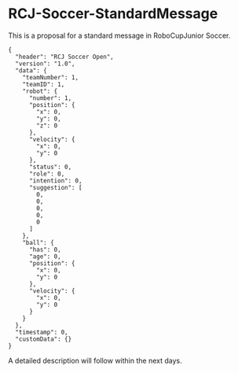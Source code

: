 # RCJ-Soccer-StandardMessage
This is a proposal for a standard message in RoboCupJunior Soccer.

```
{
  "header": "RCJ Soccer Open",
  "version": "1.0",
  "data": {
    "teamNumber": 1,
    "teamID": 1,
    "robot": {
      "number": 1,
      "position": {
        "x": 0,
        "y": 0,
        "z": 0
      },
      "velocity": {
        "x": 0,
        "y": 0
      },
      "status": 0,
      "role": 0,
      "intention": 0,
      "suggestion": [
        0,
        0,
        0,
        0,
        0
      ]
    },
    "ball": {
      "has": 0,
      "age": 0,
      "position": {
        "x": 0,
        "y": 0
      },
      "velocity": {
        "x": 0,
        "y": 0
      }
    }
  },
  "timestamp": 0,
  "customData": {}
}
```

A detailed description will follow within the next days.

